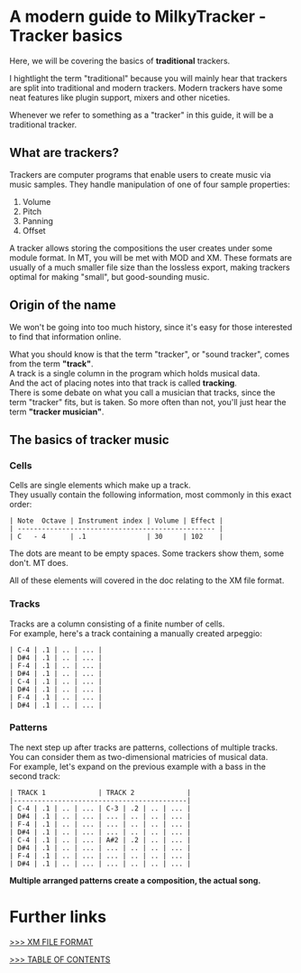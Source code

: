 # A modern guide to MilkyTracker - Tracker basics

Here, we will be covering the basics of **traditional** trackers.

I hightlight the term "traditional" because you will mainly hear that trackers are split into
traditional and modern trackers. Modern trackers have some neat features like plugin support, mixers and other niceties.

Whenever we refer to something as a "tracker" in this guide, it will be a traditional tracker.

## What are trackers?

Trackers are computer programs that enable users to create music via music samples.
They handle manipulation of one of four sample properties:

1. Volume
2. Pitch
3. Panning
4. Offset

A tracker allows storing the compositions the user creates under some
module format. In MT, you will be met with MOD and XM.
These formats are usually of a much smaller file size than the lossless export,
making trackers optimal for making "small", but good-sounding music.

## Origin of the name

We won't be going into too much history, since it's easy for those interested to find that information online.

What you should know is that the term "tracker", or "sound tracker", comes from the term **"track"**.<br>
A track is a single column in the program which holds musical data.<br>
And the act of placing notes into that track is called **tracking**.<br>
There is some debate on what you call a musician that tracks, since the term "tracker" fits, but is taken.
So more often than not, you'll just hear the term **"tracker musician"**.

## The basics of tracker music

### Cells

Cells are single elements which make up a track.<br>
They usually contain the following information, most commonly in this exact order:

```
| Note  Octave | Instrument index | Volume | Effect |
| ------------------------------------------------- |
| C   - 4      | .1               | 30     | 102    |
```

The dots are meant to be empty spaces. Some trackers show them, some don't. MT does.

All of these elements will covered in the doc relating to the XM file format.

### Tracks

Tracks are a column consisting of a finite number of cells.<br>
For example, here's a track containing a manually created arpeggio:

```
| C-4 | .1 | .. | ... |
| D#4 | .1 | .. | ... |
| F-4 | .1 | .. | ... |
| D#4 | .1 | .. | ... |
| C-4 | .1 | .. | ... |
| D#4 | .1 | .. | ... |
| F-4 | .1 | .. | ... |
| D#4 | .1 | .. | ... |
```

### Patterns

The next step up after tracks are patterns, collections of multiple tracks.
You can consider them as two-dimensional matricies of musical data.<br>
For example, let's expand on the previous example with a bass in the second track:

```
| TRACK 1             | TRACK 2             |
|-------------------------------------------|
| C-4 | .1 | .. | ... | C-3 | .2 | .. | ... |
| D#4 | .1 | .. | ... | ... | .. | .. | ... |
| F-4 | .1 | .. | ... | ... | .. | .. | ... |
| D#4 | .1 | .. | ... | ... | .. | .. | ... |
| C-4 | .1 | .. | ... | A#2 | .2 | .. | ... |
| D#4 | .1 | .. | ... | ... | .. | .. | ... |
| F-4 | .1 | .. | ... | ... | .. | .. | ... |
| D#4 | .1 | .. | ... | ... | .. | .. | ... |
```

**Multiple arranged patterns create a composition, the actual song.**

# Further links

[>>> XM FILE FORMAT](./xm.md)

[>>> TABLE OF CONTENTS](../README.md)<br>

